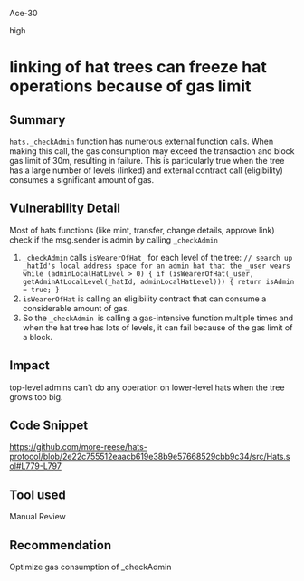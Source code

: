 Ace-30

high

# linking of hat trees can freeze hat operations because of gas limit

## Summary
`hats._checkAdmin` function has numerous external function calls. When making this call, the gas consumption may exceed the transaction and block gas limit of 30m, resulting in failure. This is particularly true when the tree has a large number of levels (linked) and external contract call (eligibility) consumes a significant amount of gas.

## Vulnerability Detail
Most of hats functions (like mint, transfer, change details, approve link) check if the msg.sender is admin by calling `_checkAdmin`
1. `_checkAdmin` calls `isWearerOfHat ` for each level of the tree: 
   `// search up _hatId's local address space for an admin hat that the _user wears
        while (adminLocalHatLevel > 0) {
            if (isWearerOfHat(_user, getAdminAtLocalLevel(_hatId, adminLocalHatLevel))) {
                return isAdmin = true;
            }`
2.   `isWearerOfHat` is calling an eligibility contract that can consume a considerable amount of gas.
3.  So the `_checkAdmin `is calling a gas-intensive function multiple times and when the hat tree has lots of levels, it can fail because of the gas limit of a block.
## Impact
top-level admins can't do any operation on lower-level hats when the tree grows too big.
## Code Snippet
https://github.com/more-reese/hats-protocol/blob/2e22c755512eaacb619e38b9e57668529cbb9c34/src/Hats.sol#L779-L797
## Tool used

Manual Review

## Recommendation
Optimize gas consumption of _checkAdmin